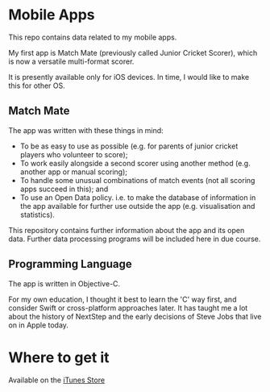 # Mobile Apps

This repo contains data related to my mobile apps.

My first app is Match Mate (previously called Junior Cricket Scorer), which is now a versatile multi-format scorer.  

It is presently available only for iOS devices.  In time, I would like to make this for other OS.

## Match Mate 

The app was written with these things in mind:

- To be as easy to use as possible (e.g. for parents of junior cricket players who volunteer to score); 
- To work easily alongside a second scorer using another method (e.g. another app or manual scoring);
- To handle some unusual combinations of match events (not all scoring apps succeed in this); and
- To use an Open Data policy.  i.e. to make the database of information in the app available for further use outside the app (e.g. visualisation and statistics).

This repository contains further information about the app and its open data.  Further data processing programs will be included here in due course.

## Programming Language

The app is written in Objective-C.  

For my own education, I thought it best to learn the 'C' way first, and consider Swift or cross-platform approaches later.  It has taught me a lot about the history of NextStep and the early decisions of Steve Jobs that live on in Apple today.

# Where to get it

Available on the [iTunes Store](https://apps.apple.com/us/app/match-mate/id1437125243?ls=1)
